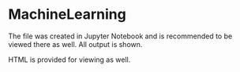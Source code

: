 # MachineLearning

The file was created in Jupyter Notebook and is recommended to be viewed there as well. All output is shown.

HTML is provided for viewing as well.


